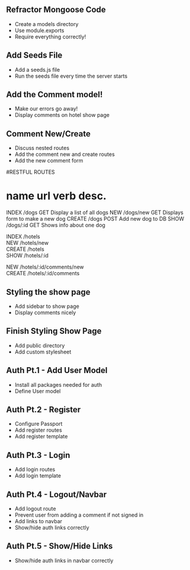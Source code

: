 ##  Refractor Mongoose Code
* Create a models directory
* Use module.exports
* Require everything correctly!

##  Add Seeds File
* Add a seeds.js file
* Run the seeds file every time the server starts

##  Add the Comment model!
* Make our errors go away!
* Display comments on hotel show page

##  Comment New/Create
* Discuss nested routes
* Add the comment new and create routes
* Add the new comment form

#RESTFUL ROUTES

name        url         verb        desc.
===========================================
INDEX       /dogs       GET     Display a list of all dogs
NEW         /dogs/new   GET     Displays form to make a new dog
CREATE      /dogs       POST    Add new dog to DB
SHOW        /dogs/:id   GET     Shows info about one dog

INDEX       /hotels      
NEW         /hotels/new  
CREATE      /hotels      
SHOW        /hotels/:id  

NEW         /hotels/:id/comments/new  
CREATE      /hotels/:id/comments      


##  Styling the show page
* Add sidebar to show page
* Display comments nicely

## Finish Styling Show Page
* Add public directory
* Add custom stylesheet

## Auth Pt.1 - Add User Model
* Install all packages needed for auth
* Define User model

## Auth Pt.2 - Register
* Configure Passport
* Add register routes
* Add register template

## Auth Pt.3 - Login
* Add login routes
* Add login template

## Auth Pt.4 - Logout/Navbar
* Add logout route
* Prevent user from adding a comment if not signed in
* Add links to navbar
* Show/hide auth links correctly

## Auth Pt.5 - Show/Hide Links
* Show/hide auth links in navbar correctly